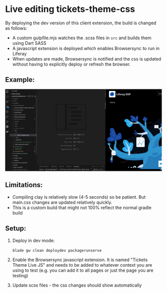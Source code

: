 # Live editing tickets-theme-css

By deploying the dev version of this client extension, the build is changed as follows:

- A custom gulpfile.mjs watches the .scss files in `src` and builds them using Dart SASS
- A javascript extension is deployed which enables Browsersync to run in Liferay
- When updates are made, Browsersync is notified and the css is updated without having to explicitly deploy or refresh the browser.

## Example:

![Example](./liveedit.gif)

## Limitations:

- Compiling clay is relatively slow (4-5 seconds) so be patient. But main.css changes are updated relatively quickly.
- This is a custom build that might not 100% reflect the normal gradle build

## Setup:

1. Deploy in dev mode:

    `blade gw clean deploydev packagerunserve`

2. Enable the Browsersync javascript extension. It is named "Tickets Theme Live JS" and needs to be added to whatever context you are using to test (e.g. you can add it to all pages or just the page you are testing)

3. Update scss files - the css changes should show automatically